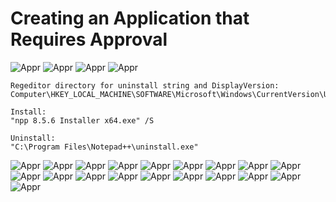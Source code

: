 # Creating an Application that Requires Approval

![Appr](https://github.com/whuynhit/SCCM/blob/main/Application%20Management/Creating%20an%20Application%20that%20Requires%20Approval/sub/1.png)
![Appr](https://github.com/whuynhit/SCCM/blob/main/Application%20Management/Creating%20an%20Application%20that%20Requires%20Approval/sub/2.png)
![Appr](https://github.com/whuynhit/SCCM/blob/main/Application%20Management/Creating%20an%20Application%20that%20Requires%20Approval/sub/3.png)
![Appr](https://github.com/whuynhit/SCCM/blob/main/Application%20Management/Creating%20an%20Application%20that%20Requires%20Approval/sub/4.png)

```
Regeditor directory for uninstall string and DisplayVersion:
Computer\HKEY_LOCAL_MACHINE\SOFTWARE\Microsoft\Windows\CurrentVersion\Uninstall\Notepad++

Install:
"npp 8.5.6 Installer x64.exe" /S

Uninstall:
"C:\Program Files\Notepad++\uninstall.exe"
```

![Appr](https://github.com/whuynhit/SCCM/blob/main/Application%20Management/Creating%20an%20Application%20that%20Requires%20Approval/sub/5.png)
![Appr](https://github.com/whuynhit/SCCM/blob/main/Application%20Management/Creating%20an%20Application%20that%20Requires%20Approval/sub/6.png)
![Appr](https://github.com/whuynhit/SCCM/blob/main/Application%20Management/Creating%20an%20Application%20that%20Requires%20Approval/sub/7.png)
![Appr](https://github.com/whuynhit/SCCM/blob/main/Application%20Management/Creating%20an%20Application%20that%20Requires%20Approval/sub/8.png)
![Appr](https://github.com/whuynhit/SCCM/blob/main/Application%20Management/Creating%20an%20Application%20that%20Requires%20Approval/sub/9.png)
![Appr](https://github.com/whuynhit/SCCM/blob/main/Application%20Management/Creating%20an%20Application%20that%20Requires%20Approval/sub/10.png)
![Appr](https://github.com/whuynhit/SCCM/blob/main/Application%20Management/Creating%20an%20Application%20that%20Requires%20Approval/sub/11.png)
![Appr](https://github.com/whuynhit/SCCM/blob/main/Application%20Management/Creating%20an%20Application%20that%20Requires%20Approval/sub/12.png)
![Appr](https://github.com/whuynhit/SCCM/blob/main/Application%20Management/Creating%20an%20Application%20that%20Requires%20Approval/sub/13.png)
![Appr](https://github.com/whuynhit/SCCM/blob/main/Application%20Management/Creating%20an%20Application%20that%20Requires%20Approval/sub/14.png)
![Appr](https://github.com/whuynhit/SCCM/blob/main/Application%20Management/Creating%20an%20Application%20that%20Requires%20Approval/sub/15.png)
![Appr](https://github.com/whuynhit/SCCM/blob/main/Application%20Management/Creating%20an%20Application%20that%20Requires%20Approval/sub/16.png)
![Appr](https://github.com/whuynhit/SCCM/blob/main/Application%20Management/Creating%20an%20Application%20that%20Requires%20Approval/sub/17.png)
![Appr](https://github.com/whuynhit/SCCM/blob/main/Application%20Management/Creating%20an%20Application%20that%20Requires%20Approval/sub/18.png)
![Appr](https://github.com/whuynhit/SCCM/blob/main/Application%20Management/Creating%20an%20Application%20that%20Requires%20Approval/sub/19.png)
![Appr](https://github.com/whuynhit/SCCM/blob/main/Application%20Management/Creating%20an%20Application%20that%20Requires%20Approval/sub/20.png)
![Appr](https://github.com/whuynhit/SCCM/blob/main/Application%20Management/Creating%20an%20Application%20that%20Requires%20Approval/sub/21.png)
![Appr](https://github.com/whuynhit/SCCM/blob/main/Application%20Management/Creating%20an%20Application%20that%20Requires%20Approval/sub/22.png)
![Appr](https://github.com/whuynhit/SCCM/blob/main/Application%20Management/Creating%20an%20Application%20that%20Requires%20Approval/sub/23.png)

